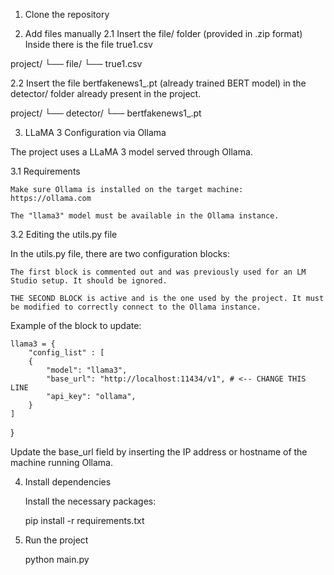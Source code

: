 1. Clone the repository

2. Add files manually
   2.1 Insert the file/ folder (provided in .zip format)
   Inside there is the file true1.csv

project/
└── file/
    └── true1.csv


   2.2 Insert the file bertfakenews1_.pt (already trained BERT model) in the detector/ folder already present in the project.

project/
└── detector/
    └── bertfakenews1_.pt


3. LLaMA 3 Configuration via Ollama

The project uses a LLaMA 3 model served through Ollama.

3.1 Requirements

    Make sure Ollama is installed on the target machine: https://ollama.com

    The "llama3" model must be available in the Ollama instance.

3.2 Editing the utils.py file

In the utils.py file, there are two configuration blocks:

    The first block is commented out and was previously used for an LM Studio setup. It should be ignored.

    THE SECOND BLOCK is active and is the one used by the project. It must be modified to correctly connect to the Ollama instance.

Example of the block to update:

	llama3 = {
		"config_list" : [
		{
			"model": "llama3",
			"base_url": "http://localhost:11434/v1", # <-- CHANGE THIS LINE
			"api_key": "ollama",
		}
	]
}

Update the base_url field by inserting the IP address or hostname of the machine running Ollama.

4. Install dependencies

   Install the necessary packages:

   pip install -r requirements.txt

5. Run the project

   python main.py